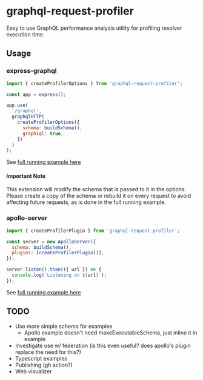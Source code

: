 # graphql-request-profiler

Easy to use GraphQL performance analysis utility for profiling resolver execution time.

## Usage

### express-graphql

```js
import { createProfilerOptions } from 'graphql-request-profiler';

const app = express();

app.use(
  '/graphql',
  graphqlHTTP(
    createProfilerOptions({
      schema: buildSchema(),
      graphiql: true,
    })
  )
);
```

See [full running example here](./examples/express-graphql/index.js)

#### Important Note

This extension will modify the schema that is passed to it in the options. Please create a copy of the schema or rebuild it on every request to avoid affecting future requests, as is done in the full running example.

### apollo-server

```js
import { createProfilerPlugin } from 'graphql-request-profiler';

const server = new ApolloServer({
  schema: buildSchema(),
  plugins: [createProfilerPlugin()],
});

server.listen().then(({ url }) => {
  console.log(`Listening on ${url}`);
});
```

See [full running example here](./examples/apollo/index.js)

## TODO

- Use more simple schema for examples
  - Apollo example doesn't need makeExecutableSchema, just inline it in example
- Investigate use w/ federation (is this even useful? does apollo's plugin replace the need for this?)
- Typescript examples
- Publishing (gh action?)
- Web visualizer
